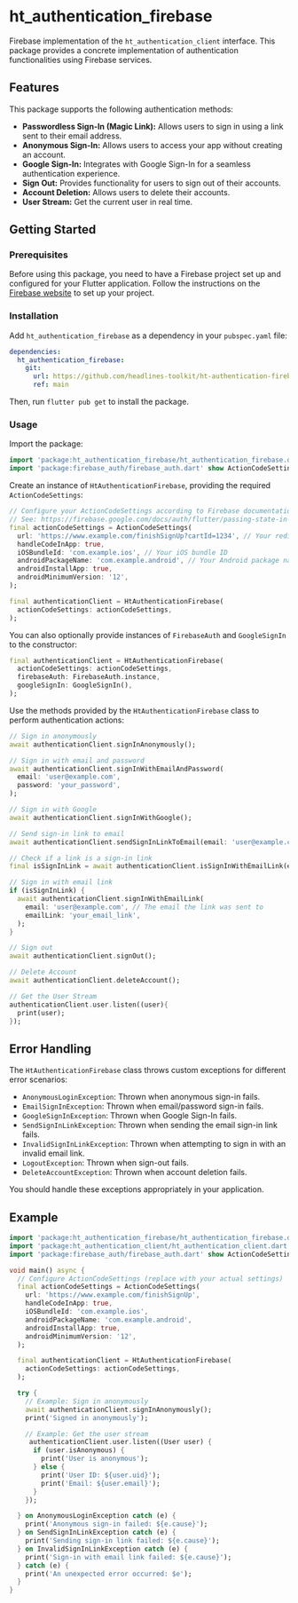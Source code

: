 # ht_authentication_firebase

Firebase implementation of the `ht_authentication_client` interface. This package provides a concrete implementation of authentication functionalities using Firebase services.

## Features

This package supports the following authentication methods:

*   **Passwordless Sign-In (Magic Link):** Allows users to sign in using a link sent to their email address.
*   **Anonymous Sign-In:** Allows users to access your app without creating an account.
*   **Google Sign-In:** Integrates with Google Sign-In for a seamless authentication experience.
*   **Sign Out:** Provides functionality for users to sign out of their accounts.
*   **Account Deletion:** Allows users to delete their accounts.
*   **User Stream:** Get the current user in real time.

## Getting Started

### Prerequisites

Before using this package, you need to have a Firebase project set up and configured for your Flutter application. Follow the instructions on the [Firebase website](https://firebase.google.com/docs/flutter/setup) to set up your project.

### Installation

Add `ht_authentication_firebase` as a dependency in your `pubspec.yaml` file:

```yaml
dependencies:
  ht_authentication_firebase:
    git:
      url: https://github.com/headlines-toolkit/ht-authentication-firebase.git
      ref: main
```
Then, run `flutter pub get` to install the package.

### Usage
Import the package:

```dart
import 'package:ht_authentication_firebase/ht_authentication_firebase.dart';
import 'package:firebase_auth/firebase_auth.dart' show ActionCodeSettings; // Import ActionCodeSettings
```
Create an instance of `HtAuthenticationFirebase`, providing the required `ActionCodeSettings`:

```dart
// Configure your ActionCodeSettings according to Firebase documentation
// See: https://firebase.google.com/docs/auth/flutter/passing-state-in-email-actions
final actionCodeSettings = ActionCodeSettings(
  url: 'https://www.example.com/finishSignUp?cartId=1234', // Your redirect URL
  handleCodeInApp: true,
  iOSBundleId: 'com.example.ios', // Your iOS bundle ID
  androidPackageName: 'com.example.android', // Your Android package name
  androidInstallApp: true,
  androidMinimumVersion: '12',
);

final authenticationClient = HtAuthenticationFirebase(
  actionCodeSettings: actionCodeSettings,
);
```
You can also optionally provide instances of `FirebaseAuth` and `GoogleSignIn` to the constructor:

```dart
final authenticationClient = HtAuthenticationFirebase(
  actionCodeSettings: actionCodeSettings,
  firebaseAuth: FirebaseAuth.instance,
  googleSignIn: GoogleSignIn(),
);
```

Use the methods provided by the `HtAuthenticationFirebase` class to perform authentication actions:
```dart
// Sign in anonymously
await authenticationClient.signInAnonymously();

// Sign in with email and password
await authenticationClient.signInWithEmailAndPassword(
  email: 'user@example.com',
  password: 'your_password',
);

// Sign in with Google
await authenticationClient.signInWithGoogle();

// Send sign-in link to email
await authenticationClient.sendSignInLinkToEmail(email: 'user@example.com');

// Check if a link is a sign-in link
final isSignInLink = await authenticationClient.isSignInWithEmailLink(emailLink: 'your_email_link');

// Sign in with email link
if (isSignInLink) {
  await authenticationClient.signInWithEmailLink(
    email: 'user@example.com', // The email the link was sent to
    emailLink: 'your_email_link',
  );
}

// Sign out
await authenticationClient.signOut();

// Delete Account
await authenticationClient.deleteAccount();

// Get the User Stream
authenticationClient.user.listen((user){
  print(user);
});
```

## Error Handling

The `HtAuthenticationFirebase` class throws custom exceptions for different error scenarios:

*   `AnonymousLoginException`: Thrown when anonymous sign-in fails.
*   `EmailSignInException`: Thrown when email/password sign-in fails.
*   `GoogleSignInException`: Thrown when Google Sign-In fails.
*   `SendSignInLinkException`: Thrown when sending the email sign-in link fails.
*   `InvalidSignInLinkException`: Thrown when attempting to sign in with an invalid email link.
*   `LogoutException`: Thrown when sign-out fails.
*   `DeleteAccountException`: Thrown when account deletion fails.

You should handle these exceptions appropriately in your application.

## Example
```dart
import 'package:ht_authentication_firebase/ht_authentication_firebase.dart';
import 'package:ht_authentication_client/ht_authentication_client.dart';
import 'package:firebase_auth/firebase_auth.dart' show ActionCodeSettings;

void main() async {
  // Configure ActionCodeSettings (replace with your actual settings)
  final actionCodeSettings = ActionCodeSettings(
    url: 'https://www.example.com/finishSignUp',
    handleCodeInApp: true,
    iOSBundleId: 'com.example.ios',
    androidPackageName: 'com.example.android',
    androidInstallApp: true,
    androidMinimumVersion: '12',
  );

  final authenticationClient = HtAuthenticationFirebase(
    actionCodeSettings: actionCodeSettings,
  );

  try {
    // Example: Sign in anonymously
    await authenticationClient.signInAnonymously();
    print('Signed in anonymously');

    // Example: Get the user stream
     authenticationClient.user.listen((User user) {
      if (user.isAnonymous) {
        print('User is anonymous');
      } else {
        print('User ID: ${user.uid}');
        print('Email: ${user.email}');
      }
    });

  } on AnonymousLoginException catch (e) {
    print('Anonymous sign-in failed: ${e.cause}');
  } on SendSignInLinkException catch (e) {
    print('Sending sign-in link failed: ${e.cause}');
  } on InvalidSignInLinkException catch (e) {
    print('Sign-in with email link failed: ${e.cause}');
  } catch (e) {
    print('An unexpected error occurred: $e');
  }
}
```

